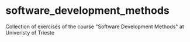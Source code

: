 # software_development_methods
Collection of exercises of the course "Software Development Methods" at Univeristy of Trieste
